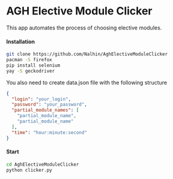 # AGH Elective Module Clicker

This app automates the process of choosing elective modules.

#### Installation

```bash
git clone https://github.com/Nalhin/AghElectiveModuleClicker
pacman -S firefox
pip install selenium
yay -S geckodriver
```

You also need to create data.json file with the following structure

```json
{
  "login": "your_login",
  "password": "your_password",
  "partial_module_names": [
    "partial_module_name",
    "partial_module_name"
  ],
  "time": "hour:minute:second"
}
```

####  Start

```bash
cd AghElectiveModuleClicker
python clicker.py 
```

